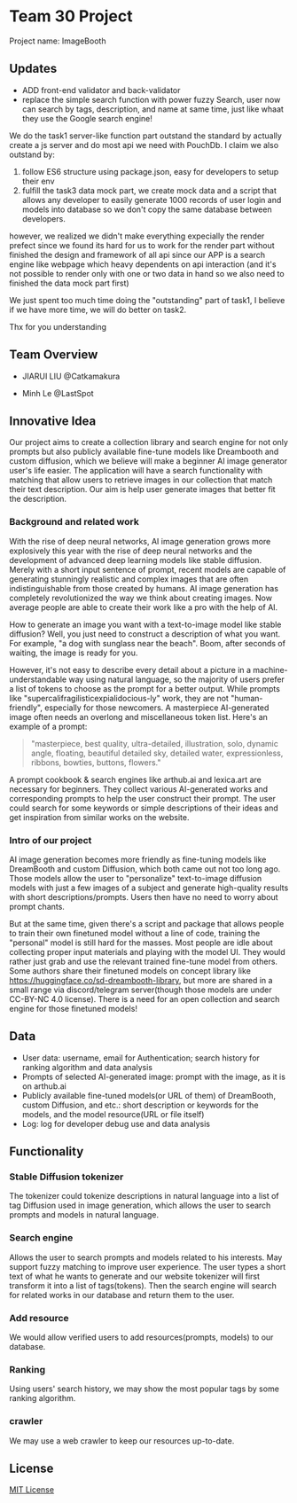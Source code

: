 # Team 30 Project

Project name: ImageBooth

## Updates
* ADD front-end validator and back-validator
* replace the simple search function with power fuzzy Search, user now can search by tags, description, and name at same time, just like whaat they use the Google search engine!


We do the task1 server-like function part outstand the standard by actually create a js server and do most api we need with PouchDb.
I claim we also outstand by:
1. follow ES6 structure using package.json, easy for developers to setup their env
2. fulfill the task3 data mock part, we create mock data and a script that allows any developer to easily generate 1000 records of user login and models into database so we don't copy the same database between developers.

however, we realized we didn't make everything expecially the render prefect since we found its hard for us to work for the render part without finished the design and framework of all api since our APP is a search engine like webpage which heavy dependents on api interaction (and it's not possible to render only with one or two data in hand so we also need to finished the data mock part first)

We just spent too much time doing the "outstanding" part of task1, I believe if we have more time, we will do better on task2.

Thx for you understanding

## Team Overview

- JIARUI LIU @Catkamakura
<!-- - Changhyo Shon @changhyoshon100 -->
- Minh Le @LastSpot
<!-- - Kaitlyn Nguyen @kaitlynnguye -->

## Innovative Idea

Our project aims to create a collection library and search engine for not only prompts but also publicly available fine-tune models like Dreambooth and custom diffusion, which we believe will make a beginner AI image generator user's life easier. The application will have a search functionality with matching that allow users to retrieve images in our collection that match their text description. Our aim is help user generate images that better fit the description.

### Background and related work

With the rise of deep neural networks, AI image generation grows more explosively this year with the rise of deep neural networks and the development of advanced deep learning models like stable diffusion. Merely with a short input sentence of prompt, recent models are capable of generating stunningly realistic and complex images that are often indistinguishable from those created by humans. AI image generation has completely revolutionized the way we think about creating images. Now average people are able to create their work like a pro with the help of AI.

How to generate an image you want with a text-to-image model like stable diffusion? Well, you just need to construct a description of what you want. For example, "a dog with sunglass near the beach". Boom, after seconds of waiting, the image is ready for you.

However, it's not easy to describe every detail about a picture in a machine-understandable way using natural language, so the majority of users prefer a list of tokens to choose as the prompt for a better output. While prompts like "supercalifragilisticexpialidocious-ly" work, they are not "human-friendly", especially for those newcomers. A masterpiece AI-generated image often needs an overlong and miscellaneous token list. Here's an example of a prompt:

> "masterpiece, best quality, ultra-detailed, illustration, solo, dynamic angle, floating, beautiful detailed sky, detailed water, expressionless, ribbons, bowties, buttons, flowers."

A prompt cookbook & search engines like arthub.ai and lexica.art are necessary for beginners. They collect various AI-generated works and corresponding prompts to help the user construct their prompt. The user could search for some keywords or simple descriptions of their ideas and get inspiration from similar works on the website.

### Intro of our project

AI image generation becomes more friendly as fine-tuning models like DreamBooth and custom Diffusion, which both came out not too long ago. Those models allow the user to "personalize" text-to-image diffusion models with just a few images of a subject and generate high-quality results with short descriptions/prompts. Users then have no need to worry about prompt chants.

But at the same time, given there's a script and package that allows people to train their own finetuned model without a line of code, training the "personal" model is still hard for the masses. Most people are idle about collecting proper input materials and playing with the model UI. They would rather just grab and use the relevant trained fine-tune model from others. Some authors share their finetuned models on concept library like https://huggingface.co/sd-dreambooth-library, but more are shared in a small range via discord/telegram server(though those models are under CC-BY-NC 4.0 license). There is a need for an open collection and search engine for those finetuned models!

## Data

- User data: username, email for Authentication; search history for ranking algorithm and data analysis
- Prompts of selected AI-generated image: prompt with the image, as it is on arthub.ai
- Publicly available fine-tuned models(or URL of them) of DreamBooth, custom Diffusion, and etc.: short description or keywords for the models, and the model resource(URL or file itself)
- Log: log for developer debug use and data analysis

## Functionality

### Stable Diffusion tokenizer

The tokenizer could tokenize descriptions in natural language into a list of tag Diffusion used in image generation, which allows the user to search prompts and models in natural language.

### Search engine

Allows the user to search prompts and models related to his interests. May support fuzzy matching to improve user experience.
The user types a short text of what he wants to generate and our website tokenizer will first transform it into a list of tags(tokens). Then the search engine will search for related works in our database and return them to the user.

### Add resource

We would allow verified users to add resources(prompts, models) to our database.

### Ranking

Using users' search history, we may show the most popular tags by some ranking algorithm.

### crawler

We may use a web crawler to keep our resources up-to-date.

## License

[MIT License](https://opensource.org/licenses/MIT)
